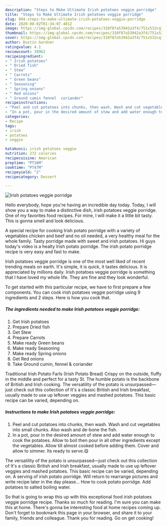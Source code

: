 ```yaml
---
description: "Steps to Make Ultimate Irish potatoes veggie porridge"
title: "Steps to Make Ultimate Irish potatoes veggie porridge"
slug: 904-steps-to-make-ultimate-irish-potatoes-veggie-porridge
date: 2020-08-02T01:34:07.401Z
image: https://img-global.cpcdn.com/recipes/310f87a53942a3f4/751x532cq70/irish-potatoes-veggie-porridge-recipe-main-photo.jpg
thumbnail: https://img-global.cpcdn.com/recipes/310f87a53942a3f4/751x532cq70/irish-potatoes-veggie-porridge-recipe-main-photo.jpg
cover: https://img-global.cpcdn.com/recipes/310f87a53942a3f4/751x532cq70/irish-potatoes-veggie-porridge-recipe-main-photo.jpg
author: Dustin Gardner
ratingvalue: 4.1
reviewcount: 38962
recipeingredient:
- " Irish potatoes"
- " Dried fish"
- " Stew"
- " Carrots"
- " Green beans"
- " Seasoning"
- " Spring onions"
- " Red onions"
- " Ground cumin fennel  coriander"
recipeinstructions:
- "Peel and cut potatoes into chunks, then wash. Wash and cut vegetables into small chunks. Also wash and de-bone the fish."
- "In a pot, pour in the desired amount of stew and add water enough to cook the potatoes. Allow to boil then pour in all other ingredients except the vegetables. Allow till almost cooked before adding them. Cover and allow to simmer. Its ready to serve.😋"
categories:
- Recipe
tags:
- irish
- potatoes
- veggie

katakunci: irish potatoes veggie 
nutrition: 272 calories
recipecuisine: American
preptime: "PT16M"
cooktime: "PT47M"
recipeyield: "2"
recipecategory: Dessert

---
```



![Irish potatoes veggie porridge](https://img-global.cpcdn.com/recipes/310f87a53942a3f4/751x532cq70/irish-potatoes-veggie-porridge-recipe-main-photo.jpg)

Hello everybody, hope you're having an incredible day today. Today, I will show you a way to make a distinctive dish, irish potatoes veggie porridge. One of my favorites food recipes. For mine, I will make it a little bit tasty. This is gonna smell and look delicious.

A special recipe for cooking Irish potato porridge with a variety of vegetables chicken and beef and no oil needed, a very healthy meal for the whole family. Tasty porridge made with sweet and irish potatoes. Hi guys today&#39;s video is a healty Irish potato porridge. The irish potato porridge recipe is very easy and fast to make.

Irish potatoes veggie porridge is one of the most well liked of recent trending meals on earth. It's simple, it is quick, it tastes delicious. It is appreciated by millions daily. Irish potatoes veggie porridge is something that I have loved my whole life. They are fine and they look wonderful.


To get started with this particular recipe, we have to first prepare a few components. You can cook irish potatoes veggie porridge using 9 ingredients and 2 steps. Here is how you cook that.

<!--inarticleads1-->

##### The ingredients needed to make Irish potatoes veggie porridge:

1. Get  Irish potatoes
1. Prepare  Dried fish
1. Get  Stew
1. Prepare  Carrots
1. Make ready  Green beans
1. Make ready  Seasoning
1. Make ready  Spring onions
1. Get  Red onions
1. Take  Ground cumin, fennel &amp; coriander


Traditional Irish Potato Farls (Irish Potato Bread) Crispy on the outside, fluffy in the middle and perfect for a tasty St. The humble potato is the backbone of British and Irish cooking. The versatility of the potato is unsurpassed—just check out this collection of It&#39;s a classic British and Irish breakfast, usually made to use up leftover veggies and mashed potatoes. This basic recipe can be varied, depending on. 

<!--inarticleads2-->

##### Instructions to make Irish potatoes veggie porridge:

1. Peel and cut potatoes into chunks, then wash. Wash and cut vegetables into small chunks. Also wash and de-bone the fish.
1. In a pot, pour in the desired amount of stew and add water enough to cook the potatoes. Allow to boil then pour in all other ingredients except the vegetables. Allow till almost cooked before adding them. Cover and allow to simmer. Its ready to serve.😋


The versatility of the potato is unsurpassed—just check out this collection of It&#39;s a classic British and Irish breakfast, usually made to use up leftover veggies and mashed potatoes. This basic recipe can be varied, depending on. A serving of irish potato porridge. Will return to rearrange pictures and write recipe later in the day please… How to cook potato porridge. Add potatoes to salted boiling water. 

So that is going to wrap this up with this exceptional food irish potatoes veggie porridge recipe. Thanks so much for reading. I'm sure you can make this at home. There's gonna be interesting food at home recipes coming up. Don't forget to bookmark this page in your browser, and share it to your family, friends and colleague. Thank you for reading. Go on get cooking!
